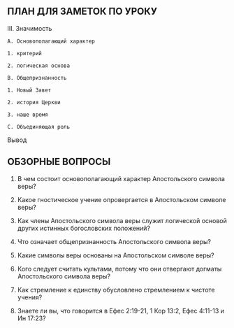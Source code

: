 ## ПЛАН ДЛЯ ЗАМЕТОК ПО УРОКУ

III. Значимость

    A. Основополагающий характер

  	1. критерий

  	2. логическая основа

    B. Общепризнанность 

  	1. Новый Завет

  	2. история Церкви

  	3. наше время

    C. Объединяющая роль

Вывод 



## ОБЗОРНЫЕ ВОПРОСЫ

1. В чем состоит основополагающий характер Апостольского символа веры?

2. Какое гностическое учение опровергается в Апостольском символе веры?

3. Как члены Апостольского символа веры служит логической основой других истинных богословских положений?

4. Что означает общепризнанность Апостольского символа веры?

5. Какие символы веры основаны на Апостольском символе веры?

6. Кого следует считать культами, потому что они отвергают догматы Апостольского символа веры?

7. Как стремление к единству обусловлено стремлением к чистоте учения?

8. Знаете ли вы, что говорится в Ефес 2:19-21, 1 Кор 13:2, Ефес 4:11-13 и Ин 17:23?


